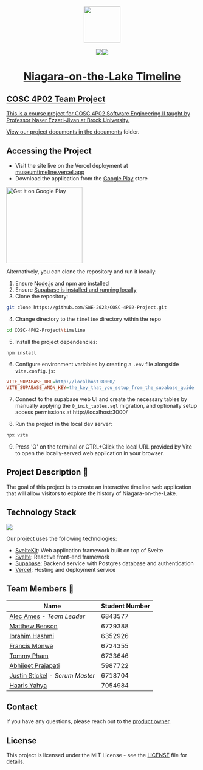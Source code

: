 <div align="center"><a href="https://museumtimeline.vercel.app"><img width="96px" src="https://user-images.githubusercontent.com/18179415/222605007-66a06286-3f5a-4903-a837-d4c1e8c5147f.png"/></div>
<br>

<div align=center><img src="https://img.shields.io/github/contributors/SWE-2023/COSC-4P02-Project?style=flat-square"/><img src="https://img.shields.io/github/issues/SWE-2023/COSC-4P02-Project?style=flat-square"/></div>

<div align=center><h1>Niagara-on-the-Lake Timeline</h1></div>

## COSC 4P02 Team Project

This is a course project for COSC 4P02 Software Engineering II taught by Professor Naser Ezzati-Jivan at Brock University.

View our project documents in the [documents](documents) folder.

## Accessing the Project

- Visit the site live on the Vercel deployment at [museumtimeline.vercel.app](https://museumtimeline.vercel.app)
- Download the application from the [Google Play](https://play.google.com/store/apps/details?id=app.notltimeline.twa) store

<a href='https://play.google.com/store/apps/details?id=app.notltimeline.twa&pcampaignid=pcampaignidMKT-Other-global-all-co-prtnr-py-PartBadge-Mar2515-1'><img width=200 alt='Get it on Google Play' src='https://play.google.com/intl/en_us/badges/static/images/badges/en_badge_web_generic.png'/></a>

Alternatively, you can clone the repository and run it locally:

1. Ensure [Node.js](https://nodejs.org/en) and npm are installed
2. Ensure [Supabase is installed and running locally](https://supabase.com/docs/guides/self-hosting)
3. Clone the repository:
```bash
git clone https://github.com/SWE-2023/COSC-4P02-Project.git
```

4. Change directory to the `timeline` directory within the repo
```bash
cd COSC-4P02-Project\timeline
```

5. Install the project dependencies:
```bash
npm install
```

6. Configure environment variables by creating a `.env` file alongside `vite.config.js`:
```ini
VITE_SUPABASE_URL=http://localhost:8000/
VITE_SUPABASE_ANON_KEY=the_key_that_you_setup_from_the_supabase_guide
```

7. Connect to the supabase web UI and create the necessary tables by manually applying the `0_init_tables.sql` migration, and optionally setup access permissions at http://localhost:3000/

8. Run the project in the local dev server:

```bash
npx vite
```

9. Press 'O' on the terminal or CTRL+Click the local URL provided by Vite to open the locally-served web application in your browser.

## Project Description 📝
The goal of this project is to create an interactive timeline web application that will allow visitors to explore the history of Niagara-on-the-Lake.

## Technology Stack

<img src="https://skillicons.dev/icons?i=svelte,supabase,vercel"/>

Our project uses the following technologies:

- [SvelteKit](https://kit.svelte.dev): Web application framework built on top of Svelte
- [Svelte](https://svelte.dev): Reactive front-end framework
- [Supabase](https://supabase.com): Backend service with Postgres database and authentication
- [Vercel](https://vercel.com/): Hosting and deployment service

## Team Members 👥

| Name | Student Number|
|------|---------------|
| [Alec Ames](https://github.com/alecames) - *Team Leader* | 6843577 |
| [Matthew Benson](https://github.com/MattMBenson)| 6729388 |
| [Ibrahim Hashmi](https://github.com/ibhashmi)| 6352926 |
| [Francis Monwe](https://github.com/monwe-jr)| 6724355 |
| [Tommy Pham](https://github.com/tommyphamca)| 6733646 |
| [Abhijeet Prajapati](https://github.com/TheDasher1)| 5987722 |
| [Justin Stickel](https://github.com/Stickelation) - *Scrum Master*| 6718704 |
| [Haaris Yahya](https://github.com/haarisyahya)| 7054984 |

## Contact

If you have any questions, please reach out to the [product owner](mailto:dev@alecames.com).

## License

This project is licensed under the MIT License - see the [LICENSE](LICENSE) file for details.
